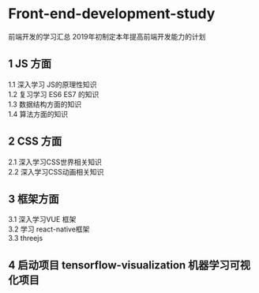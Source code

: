 # Front-end-development-study
前端开发的学习汇总
2019年初制定本年提高前端开发能力的计划
## 1 JS 方面
   1.1 深入学习 JS的原理性知识<br>
   1.2 复习学习 ES6 ES7 的知识<br>
   1.3 数据结构方面的知识<br>
   1.4 算法方面的知识<br>
## 2 CSS 方面
   2.1 深入学习CSS世界相关知识<br>
   2.2 深入学习CSS动画相关知识<br>
## 3 框架方面
   3.1 深入学习VUE 框架<br>
   3.2 学习 react-native框架<br>
   3.3 threejs  <br>
## 4 启动项目 tensorflow-visualization 机器学习可视化项目


